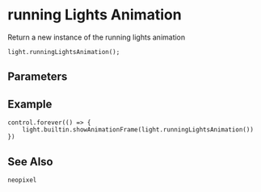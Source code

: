 # running Lights Animation

Return a new instance of the running lights animation

```sig
light.runningLightsAnimation();
```

## Parameters


## Example

```blocks
control.forever(() => {
    light.builtin.showAnimationFrame(light.runningLightsAnimation())
})
```

## See Also

```package
neopixel
```
